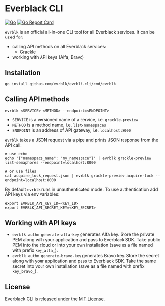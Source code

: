 # Everblack CLI

[![Go](https://github.com/evrblk/evrblk-cli/actions/workflows/go.yml/badge.svg)](https://github.com/evrblk/evrblk-cli/actions/workflows/go.yml)
[![Go Report Card](https://goreportcard.com/badge/github.com/evrblk/evrblk-cli)](https://goreportcard.com/report/github.com/evrblk/evrblk-cli)

`evrblk` is an official all-in-one CLI tool for all Everblack services. It can be used for:

* calling API methods on all Everblack services:
  * [Grackle](https://github.com/evrblk/grackle) 
* working with API keys (Alfa, Bravo)

## Installation

```shell
go install github.com/evrblk/evrblk-cli/cmd/evrblk
```

## Calling API methods

```shell
evrblk <SERVICE> <METHOD> --endpoint=<ENDPOINT>
```

* `SERVICE` is a versioned name of a service, i.e. `grackle-preview`
* `METHOD` is a method name, i.e. `list-namespaces`
* `ENDPOINT` is an address of API gateway, i.e. `localhost:8000` 

`evrblk` takes a JSON request via a pipe and prints JSON response from the API call:

```shell
# use echo
echo '{"namespace_name": "my_namespace"}' | evrblk grackle-preview list-semaphores --endpoint=localhost:8000

# or use files
cat acquire_lock_request.json | evrblk grackle-preview acquire-lock --endpoint=localhost:8000
```

By default `evrblk` runs in unauthenticated mode. To use authentication add API keys via env variables:

```shell
export EVRBLK_API_KEY_ID=<KEY_ID>
export EVRBLK_API_SECRET_KEY=<KEY_SECRET>
```

## Working with API keys

* `evrblk authn generate-alfa-key` generates Alfa key. Store the private PEM along with your application and pass to
  Everblack SDK. Take public PEM into the cloud or into your own installation (save as a file named with prefix 
  `key_alfa_`).
* `evrblk authn generate-bravo-key` generates Bravo key. Store the secret along with your application and pass to
  Everblack SDK. Take the same secret into your own installation (save as a file named with prefix `key_bravo_`).

## License

Everblack CLI is released under the [MIT License](https://opensource.org/license/mit).
